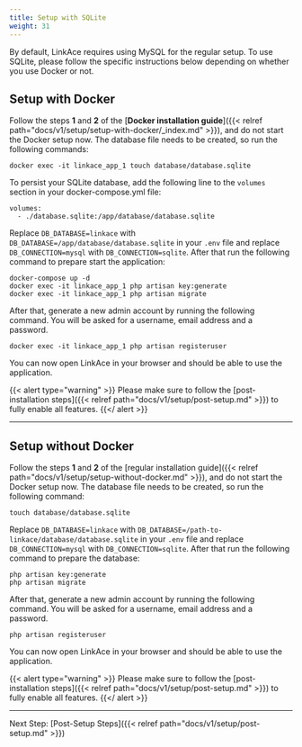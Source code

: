 ```yaml
---
title: Setup with SQLite
weight: 31
---
```


By default, LinkAce requires using MySQL for the regular setup. To use SQLite, please follow the specific instructions below depending on whether you use Docker or not.


## Setup with Docker

Follow the steps **1** and **2** of the [**Docker installation guide**]({{< relref path="docs/v1/setup/setup-with-docker/_index.md" >}}), and do not start the Docker setup now. The database file needs to be created, so run the following commands:

```
docker exec -it linkace_app_1 touch database/database.sqlite
```

To persist your SQLite database, add the following line to the `volumes` section in your docker-compose.yml file:

```
volumes:
  - ./database.sqlite:/app/database/database.sqlite
```

Replace `DB_DATABASE=linkace` with `DB_DATABASE=/app/database/database.sqlite` in your `.env` file and replace `DB_CONNECTION=mysql` with `DB_CONNECTION=sqlite`.
After that run the following command to prepare start the application:

```
docker-compose up -d
docker exec -it linkace_app_1 php artisan key:generate
docker exec -it linkace_app_1 php artisan migrate
```

After that, generate a new admin account by running the following command. You will be asked for a username, email address and a password.

```
docker exec -it linkace_app_1 php artisan registeruser
```

You can now open LinkAce in your browser and should be able to use the application.

{{< alert type="warning" >}}
Please make sure to follow the [post-installation steps]({{< relref path="docs/v1/setup/post-setup.md" >}}) to fully enable all features.
{{</ alert >}}


---


## Setup without Docker

Follow the steps **1** and **2** of the [regular installation guide]({{< relref path="docs/v1/setup/setup-without-docker.md" >}}), and do not start the Docker setup now. The database file needs to be created, so run the following command:

```
touch database/database.sqlite
```

Replace `DB_DATABASE=linkace` with `DB_DATABASE=/path-to-linkace/database/database.sqlite` in your `.env` file and replace `DB_CONNECTION=mysql` with `DB_CONNECTION=sqlite`.
After that run the following command to prepare the database:

```
php artisan key:generate
php artisan migrate
```

After that, generate a new admin account by running the following command. You will be asked for a username, email address and a password.

```
php artisan registeruser
```

You can now open LinkAce in your browser and should be able to use the application.

{{< alert type="warning" >}}
Please make sure to follow the [post-installation steps]({{< relref path="docs/v1/setup/post-setup.md" >}}) to fully enable all features.
{{</ alert >}}

---


Next Step: [Post-Setup Steps]({{< relref path="docs/v1/setup/post-setup.md" >}})
